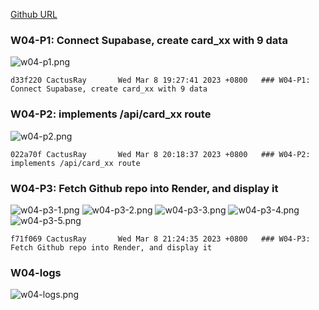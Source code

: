 [Github URL](https://github.com/CactusRay/1112_wp2_demo_75)

### W04-P1: Connect Supabase, create card_xx with 9 data
 
![w04-p1.png](https://eumovzkxoivpebjwcgny.supabase.co/storage/v1/object/public/demo-75/md_img/w04-p1.png)

```
d33f220 CactusRay       Wed Mar 8 19:27:41 2023 +0800   ### W04-P1: Connect Supabase, create card_xx with 9 data
```

### W04-P2: implements /api/card_xx route
 
![w04-p2.png](https://eumovzkxoivpebjwcgny.supabase.co/storage/v1/object/public/demo-75/md_img/w04-p2.png)

```
022a70f CactusRay       Wed Mar 8 20:18:37 2023 +0800   ### W04-P2: implements /api/card_xx route
```

### W04-P3: Fetch Github repo into Render, and display it

![w04-p3-1.png](https://eumovzkxoivpebjwcgny.supabase.co/storage/v1/object/public/demo-75/md_img/w04-p3-1.png)
![w04-p3-2.png](https://eumovzkxoivpebjwcgny.supabase.co/storage/v1/object/public/demo-75/md_img/w04-p3-2.png)
![w04-p3-3.png](https://eumovzkxoivpebjwcgny.supabase.co/storage/v1/object/public/demo-75/md_img/w04-p3-3.png)
![w04-p3-4.png](https://eumovzkxoivpebjwcgny.supabase.co/storage/v1/object/public/demo-75/md_img/w04-p3-4.png)
![w04-p3-5.png](https://eumovzkxoivpebjwcgny.supabase.co/storage/v1/object/public/demo-75/md_img/w04-p3-5.png)

```
f71f069 CactusRay       Wed Mar 8 21:24:35 2023 +0800   ### W04-P3: Fetch Github repo into Render, and display it
```

### W04-logs

![w04-logs.png](https://eumovzkxoivpebjwcgny.supabase.co/storage/v1/object/public/demo-75/md_img/w04-logs.png)